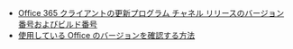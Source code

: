 - [Office 365 クライアントの更新プログラム チャネル リリースのバージョン番号およびビルド番号](/officeupdates/update-history-office365-proplus-by-date)
- [使用している Office のバージョンを確認する方法](https://support.office.com/article/What-version-of-Office-am-I-using-932788b8-a3ce-44bf-bb09-e334518b8b19)